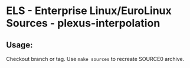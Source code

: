 # ELS - Enterprise Linux/EuroLinux Sources - plexus-interpolation
 
## Usage:
  Checkout branch or tag. Use `make sources` to recreate  SOURCE0 archive.
